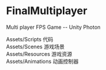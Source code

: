 # FinalMultiplayer
 Multi player FPS Game -- Unity Photon

Assets/Scripts    代码  
Assets/Scenes     游戏场景  
Assets/Resources  游戏资源  
Assets/Animations 动画控制器  
